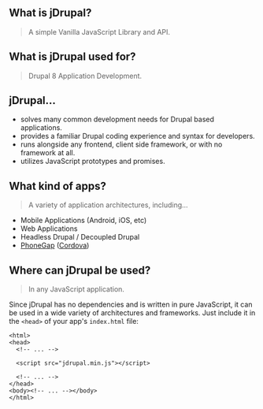 ## What is jDrupal?

> A simple Vanilla JavaScript Library and API.

## What is jDrupal used for?

> Drupal 8 Application Development.

## jDrupal...

- solves many common development needs for Drupal based applications.
- provides a familiar Drupal coding experience and syntax for developers.
- runs alongside any frontend, client side framework, or with no framework at all.
- utilizes JavaScript prototypes and promises.

## What kind of apps?

> A variety of application architectures, including...

- Mobile Applications (Android, iOS, etc)
- Web Applications
- Headless Drupal / Decoupled Drupal
- [PhoneGap](http://phonegap.com/) ([Cordova](https://cordova.apache.org/))

## Where can jDrupal be used?

> In any JavaScript application.

Since jDrupal has no dependencies and is written in pure JavaScript, it can be used in a wide variety of architectures and frameworks. Just include it in the `<head>` of your app's `index.html` file:

```
<html>
<head>
  <!-- ... -->

  <script src="jdrupal.min.js"></script>
  
  <!-- ... -->
</head>
<body><!-- ... --></body>
</html>
```
